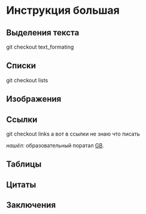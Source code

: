 # Инструкция большая
## Выделения текста
git checkout text_formating
## Списки
git checkout lists
## Изображения
## Ссылки
git checkout links
а вот в ссылки не знаю что писать

*нашёл:*
образовательный поратал [GB](https://gb.ru/).
## Таблицы
## Цитаты
## Заключения